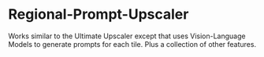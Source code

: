 # Regional-Prompt-Upscaler
Works similar to the Ultimate Upscaler except that uses Vision-Language Models to generate prompts for each tile.  Plus a collection of other features.
